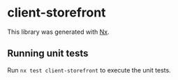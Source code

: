 # client-storefront

This library was generated with [Nx](https://nx.dev).

## Running unit tests

Run `nx test client-storefront` to execute the unit tests.
